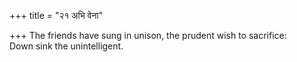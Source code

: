 +++
title = "२१ अभि वेना"

+++
The friends have sung in unison, the prudent wish to sacrifice:  
     Down sink the unintelligent.